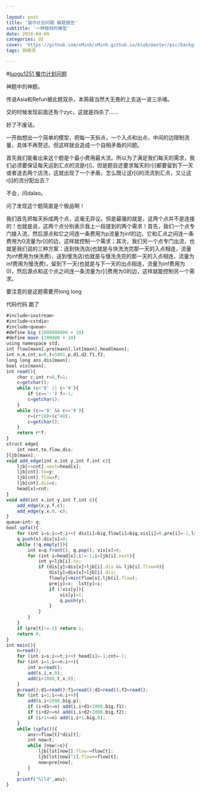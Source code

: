```yaml
---

layout: post
title: '餐巾计划问题 解题报告'
subtitle: '一种独特的模型'
date: 2018-04-09
categories: OI
cover: 'https://github.com/xMinh/xMinh.github.io/blob/master/pic/background/Other/%E9%9D%9E%E5%8A%A8%E6%BC%AB/08.jpg?raw=true'
tags: 网络流

---
```


#[luogu1251 餐巾计划问题](https://www.luogu.org/problemnew/show/P1251)

神题中的神题。

传说Asia和Refun被此题双杀，本蒟蒻当然大无畏的上去送一波三杀咯。

交的时候发现前面还有个zyc，这就是四杀了……

好了不废话。

一开始想出一个简单的模型，把每一天拆点，一个入点和出点，中间的边限制流量，具体不再赘述。但这样就会造成一个自相矛盾的问题。

首先我们能看出来这个题是个最小费用最大流。所以为了满足我们每天的需求，我们必须要保证每天运到汇点的流是r[i]，但是题目还要求每天的r[i]都要留到下一天或者送去两个店洗，这就出现了一个矛盾，怎么既让这r[i]的流流到汇点，又让这r[i]的流分配出去？

不会，问dalao。

问了发现这个题简直是个极品啊！

我们首先把每天拆成两个点，这毫无异议。但是最骚的就是，这两个点并不是连接的！也就是说，这两个点分别表示我上一段提到的两个需求！首先，我们一个点专门接入流，然后源点和它之间连一条费用为p流量为inf的边，它和汇点之间连一条费用为0流量为r[i]的边，这样就控制一个需求；其次，我们另一个点专门出流，也就是我们说的三种方案：送到快洗店(也就是与快洗洗完那一天的入点相连，流量为inf费用为快洗费)，送到慢洗店(也就是与慢洗洗完的那一天的入点相连，流量为inf费用为慢洗费)，留到下一天(也就是与下一天的出点相连，流量为inf费用为0)，然后源点和这个点之间连一条流量为r[i]费用为0的边，这样就能控制另一个需求。

要注意的是这题需要开long long

代码代码 跪了

```javascript
#include<iostream>
#include<cstdio>
#include<queue>
#define big (1000000000 + 10)
#define maxn (100000 + 10)
using namespace std;
int flow[maxn],pre[maxn],lst[maxn],head[maxn];
int n,m,cnt,s=0,t=5001,p,d1,d2,f1,f2;
long long ans,dis[maxn];
bool vis[maxn];
int read(){
	char c;int r=0,f=1;
	c=getchar();
	while (c<'0' || c>'9'){
		if (c=='-') f=-1;
		c=getchar();
	}
	while (c>='0' && c<='9'){
		r=(r*10)+(c^48);
		c=getchar();
	}
	return r*f;
}
struct edge{
	int next,to,flow,dis;
}ljb[maxn];
void add_edge(int x,int y,int f,int c){
	ljb[++cnt].next=head[x];
	ljb[cnt].to=y;
	ljb[cnt].flow=f;
	ljb[cnt].dis=c;
	head[x]=cnt;
}
void add(int x,int y,int f,int c){
	add_edge(x,y,f,c);
	add_edge(y,x,0,-c);
}
queue<int> q;
bool spfa(){
	for (int i=s;i<=t;i++) dis[i]=big,flow[i]=big,vis[i]=0,pre[i]=-1,lst[i]=0;
	q.push(s);dis[s]=0;
	while (!q.empty()){
		int x=q.front(); q.pop(); vis[x]=0;
		for (int i=head[x];i!=-1;i=ljb[i].next){
			int y=ljb[i].to;
			if (dis[y]>dis[x]+ljb[i].dis && ljb[i].flow>0){
				dis[y]=dis[x]+ljb[i].dis;
				flow[y]=min(flow[x],ljb[i].flow);
				pre[y]=x;  lst[y]=i;
				if (!vis[y]){
					vis[y]=1;
					q.push(y);
				}
			}
		}
	}
	if (pre[t]!=-1) return 1;
	return 0;
}
int main(){
	n=read();
	for (int i=s;i<=t;i++) head[i]=-1;cnt=-1;
	for (int i=1;i<=n;i++){
		int x=read();
		add(s,i,x,0);
		add(i+2000,t,x,0);
	}
	p=read();d1=read();f1=read();d2=read();f2=read();
	for (int i=1;i<=n;i++){
		add(s,i+2000,big,p);
		if (i+d1<=n) add(i,i+d1+2000,big,f1);
		if (i+d2<=n) add(i,i+d2+2000,big,f2);
		if (i+1<=n) add(i,i+1,big,0);
	}
	while (spfa()){
		ans+=flow[t]*dis[t];
		int now=t;
		while (now!=s){
			ljb[lst[now]].flow-=flow[t];
			ljb[lst[now]^1].flow+=flow[t];
			now=pre[now];
		}
	}
	printf("%lld",ans);
}
```





